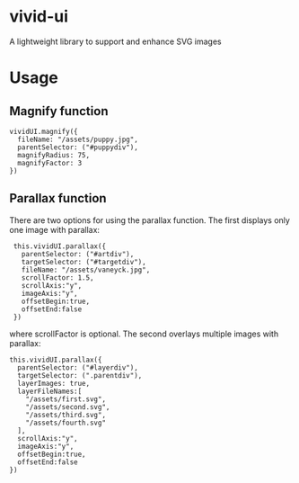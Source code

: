 # vivid-ui
A lightweight library to support and enhance SVG images

# Usage
## Magnify function
```
vividUI.magnify({
  fileName: "/assets/puppy.jpg",
  parentSelector: ("#puppydiv"),
  magnifyRadius: 75,
  magnifyFactor: 3
})
```
## Parallax function
There are two options for using the parallax function. The first displays only one image with parallax:
```
 this.vividUI.parallax({
   parentSelector: ("#artdiv"),
   targetSelector: ("#targetdiv"),
   fileName: "/assets/vaneyck.jpg",
   scrollFactor: 1.5,
   scrollAxis:"y",
   imageAxis:"y",
   offsetBegin:true,
   offsetEnd:false
 })
```
where scrollFactor is optional.
The second overlays multiple images with parallax:
```
this.vividUI.parallax({
  parentSelector: ("#layerdiv"),
  targetSelector: (".parentdiv"),
  layerImages: true,
  layerFileNames:[
    "/assets/first.svg",
    "/assets/second.svg",
    "/assets/third.svg",
    "/assets/fourth.svg"
  ],
  scrollAxis:"y",
  imageAxis:"y",
  offsetBegin:true,
  offsetEnd:false
})
```
